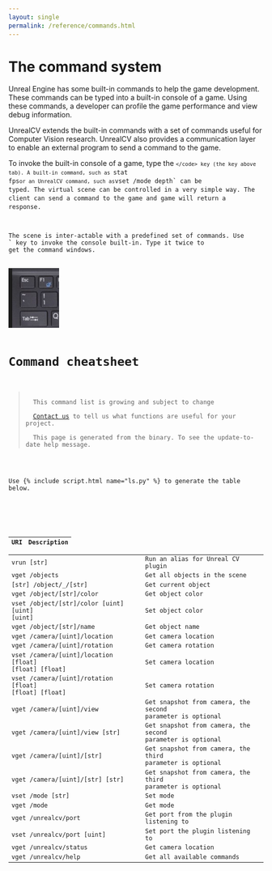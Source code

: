 ```yaml
---
layout: single
permalink: /reference/commands.html
---
```



# The command system
<!-- Better help system -->

Unreal Engine has some built-in commands to help the game development. These commands can be typed into a built-in console of a game. Using these commands, a developer can profile the game performance and view debug information.  

UnrealCV extends the built-in commands with a set of commands useful for Computer Vision research. UnrealCV also provides a communication layer to enable an external program to send a command to the game.

To invoke the built-in console of a game, type the <code>`</code> key (the key above tab). A built-in command, such as `stat fps` or an UnrealCV command, such as `vset /mode depth` can be typed. The virtual scene can be controlled in a very simple way. The client can send a command to the game and game will return a response.

The scene is inter-actable with a predefined set of commands. Use **`** key to invoke the console built-in. Type it twice to get the command windows.

<img src="/images/keyboard.png" width="100" alt="Key to invoke console">


# Command cheatsheet

<blockquote class='bg-warning'>
  This command list is growing and subject to change<br>
  <a href='/contact.html'>Contact us</a> to tell us what functions are useful for your project.<br>
  This page is generated from the binary. To see the update-to-date help message.
</blockquote>


Use {% include script.html name="ls.py" %} to generate the table below.

<!-- how to generate a tree -->

| URI                                                  | Description                                                |
|:-----------------------------------------------------|:-----------------------------------------------------------|
| vrun [str]                                           | Run an alias for Unreal CV plugin                          |
| vget /objects                                        | Get all objects in the scene                               |
| [str] /object/_/[str]                                | Get current object                                         |
| vget /object/[str]/color                             | Get object color                                           |
| vset /object/[str]/color [uint] [uint] [uint]        | Set object color                                           |
| vget /object/[str]/name                              | Get object name                                            |
| vget /camera/[uint]/location                         | Get camera location                                        |
| vget /camera/[uint]/rotation                         | Get camera rotation                                        |
| vset /camera/[uint]/location [float] [float] [float] | Set camera location                                        |
| vset /camera/[uint]/rotation [float] [float] [float] | Set camera rotation                                        |
| vget /camera/[uint]/view                             | Get snapshot from camera, the second parameter is optional |
| vget /camera/[uint]/view [str]                       | Get snapshot from camera, the second parameter is optional |
| vget /camera/[uint]/[str]                            | Get snapshot from camera, the third parameter is optional  |
| vget /camera/[uint]/[str] [str]                      | Get snapshot from camera, the third parameter is optional  |
| vset /mode [str]                                     | Set mode                                                   |
| vget /mode                                           | Get mode                                                   |
| vget /unrealcv/port                                  | Get port from the plugin listening to                      |
| vset /unrealcv/port [uint]                           | Set port the plugin listening to                           |
| vget /unrealcv/status                                | Get camera location                                        |
| vget /unrealcv/help                                  | Get all available commands                                 |
